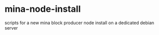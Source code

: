 # mina-node-install
scripts for a new mina block producer node install on a dedicated debian server

